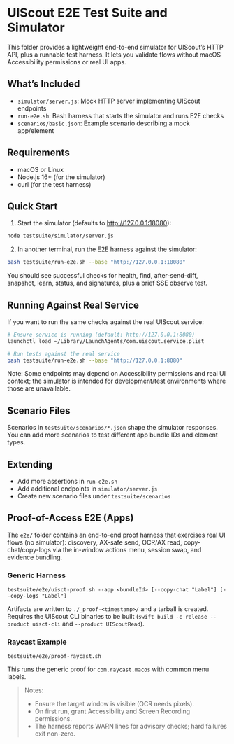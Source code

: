 # UIScout E2E Test Suite and Simulator

This folder provides a lightweight end-to-end simulator for UIScout’s HTTP API, plus a runnable test harness. It lets you validate flows without macOS Accessibility permissions or real UI apps.

## What’s Included
- `simulator/server.js`: Mock HTTP server implementing UIScout endpoints
- `run-e2e.sh`: Bash harness that starts the simulator and runs E2E checks
- `scenarios/basic.json`: Example scenario describing a mock app/element

## Requirements
- macOS or Linux
- Node.js 16+ (for the simulator)
- curl (for the test harness)

## Quick Start

1) Start the simulator (defaults to http://127.0.0.1:18080):

```bash
node testsuite/simulator/server.js
```

2) In another terminal, run the E2E harness against the simulator:

```bash
bash testsuite/run-e2e.sh --base "http://127.0.0.1:18080"
```

You should see successful checks for health, find, after-send-diff, snapshot, learn, status, and signatures, plus a brief SSE observe test.

## Running Against Real Service

If you want to run the same checks against the real UIScout service:

```bash
# Ensure service is running (default: http://127.0.0.1:8080)
launchctl load ~/Library/LaunchAgents/com.uiscout.service.plist

# Run tests against the real service
bash testsuite/run-e2e.sh --base "http://127.0.0.1:8080"
```

Note: Some endpoints may depend on Accessibility permissions and real UI context; the simulator is intended for development/test environments where those are unavailable.

## Scenario Files

Scenarios in `testsuite/scenarios/*.json` shape the simulator responses. You can add more scenarios to test different app bundle IDs and element types.

## Extending
- Add more assertions in `run-e2e.sh`
- Add additional endpoints in `simulator/server.js`
- Create new scenario files under `testsuite/scenarios`

## Proof-of-Access E2E (Apps)

The `e2e/` folder contains an end-to-end proof harness that exercises real UI flows (no simulator): discovery, AX-safe send, OCR/AX read, copy-chat/copy-logs via the in-window actions menu, session swap, and evidence bundling.

### Generic Harness

```
testsuite/e2e/uisct-proof.sh --app <bundleId> [--copy-chat "Label"] [--copy-logs "Label"]
```

Artifacts are written to `./_proof-<timestamp>/` and a tarball is created. Requires the UIScout CLI binaries to be built (`swift build -c release --product uisct-cli` and `--product UIScoutRead`).

### Raycast Example

```
testsuite/e2e/proof-raycast.sh
```

This runs the generic proof for `com.raycast.macos` with common menu labels.

> Notes:
> - Ensure the target window is visible (OCR needs pixels).
> - On first run, grant Accessibility and Screen Recording permissions.
> - The harness reports WARN lines for advisory checks; hard failures exit non-zero.
